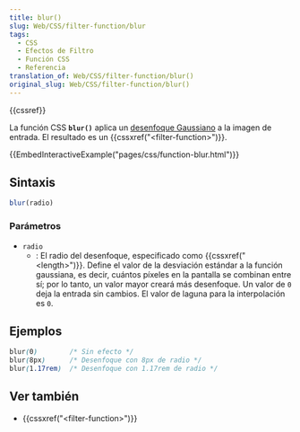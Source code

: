 ```yaml
---
title: blur()
slug: Web/CSS/filter-function/blur
tags:
  - CSS
  - Efectos de Filtro
  - Función CSS
  - Referencia
translation_of: Web/CSS/filter-function/blur()
original_slug: Web/CSS/filter-function/blur()
---
```

{{cssref}}

La función CSS **`blur()`** aplica un [desenfoque Gaussiano](https://en.wikipedia.org/wiki/Gaussian_blur) a la imagen de entrada. El resultado es un {{cssxref("&lt;filter-function&gt;")}}.

{{EmbedInteractiveExample("pages/css/function-blur.html")}}

## Sintaxis

```js
blur(radio)
```

### Parámetros

- `radio`
  - : El radio del desenfoque, especificado como {{cssxref("&lt;length&gt;")}}. Define el valor de la desviación estándar a la función gaussiana, es decir, cuántos píxeles en la pantalla se combinan entre sí; por lo tanto, un valor mayor creará más desenfoque. Un valor de `0` deja la entrada sin cambios. El valor de laguna para la interpolación es `0`.

## Ejemplos

```css
blur(0)        /* Sin efecto */
blur(8px)      /* Desenfoque con 8px de radio */
blur(1.17rem)  /* Desenfoque con 1.17rem de radio */
```

## Ver también

- {{cssxref("&lt;filter-function&gt;")}}
